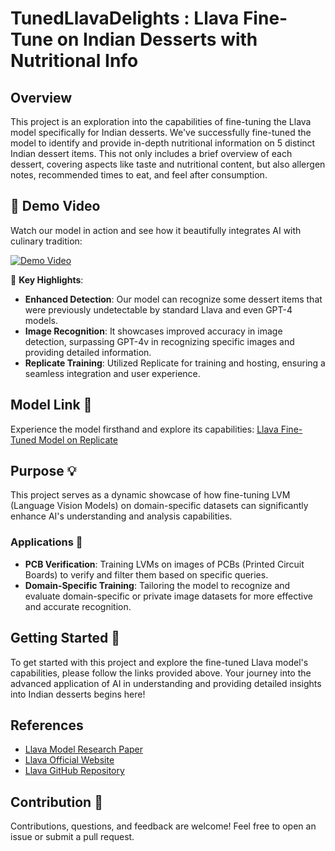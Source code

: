 # TunedLlavaDelights : Llava Fine-Tune on Indian Desserts with Nutritional Info 

## Overview
This project is an exploration into the capabilities of fine-tuning the Llava model specifically for Indian desserts. 
We've successfully fine-tuned the model to identify and provide in-depth nutritional information on 5 distinct Indian dessert items. 
This not only includes a brief overview of each dessert, covering aspects like taste and nutritional content, but also allergen notes, recommended times to eat, and feel after consumption.

## 🎥 Demo Video

Watch our model in action and see how it beautifully integrates AI with culinary tradition:

[![Demo Video](https://img.youtube.com/vi/lWZhoGJZeWQ/hqdefault.jpg)](https://www.youtube.com/watch?v=lWZhoGJZeWQ)

🌟 **Key Highlights**:
- **Enhanced Detection**: Our model can recognize some dessert items that were previously undetectable by standard Llava and even GPT-4 models.
- **Image Recognition**: It showcases improved accuracy in image detection, surpassing GPT-4v in recognizing specific images and providing detailed information.
- **Replicate Training**: Utilized Replicate for training and hosting, ensuring a seamless integration and user experience.

## Model Link 📎
Experience the model firsthand and explore its capabilities: [Llava Fine-Tuned Model on Replicate](https://replicate.com/ravi-teja-konda/llava_fine_tune_indian_desserts_with_nutritional_info/versions/7d50533368a7fa32669a291942d677bf355e6a2b7bd0a731ad57cbed0becceb0)

## Purpose 💡
This project serves as a dynamic showcase of how fine-tuning LVM (Language Vision Models) on domain-specific datasets can significantly enhance AI's understanding and analysis capabilities. 

### Applications 🚀
- **PCB Verification**: Training LVMs on images of PCBs (Printed Circuit Boards) to verify and filter them based on specific queries.
- **Domain-Specific Training**: Tailoring the model to recognize and evaluate domain-specific or private image datasets for more effective and accurate recognition.

## Getting Started 🌟
To get started with this project and explore the fine-tuned Llava model's capabilities, please follow the links provided above. 
Your journey into the advanced application of AI in understanding and providing detailed insights into Indian desserts begins here!

## References

- [Llava Model Research Paper](https://arxiv.org/pdf/2304.08485.pdf)
- [Llava Official Website](https://llava-vl.github.io/)
- [Llava GitHub Repository](https://github.com/haotian-liu/LLaVA)

## Contribution 🤝
Contributions, questions, and feedback are welcome! Feel free to open an issue or submit a pull request.

